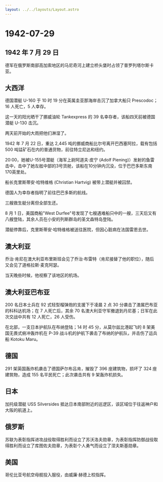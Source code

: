```yaml
---
layout: ../../layouts/Layout.astro
---
```


# 1942-07-29

## 1942 年 7 月 29 日

德军在俄罗斯南部高加索地区的马尼奇河上建立桥头堡时占领了普罗列塔尔斯卡亚。

## 大西洋

德国潜艇 U-160 于 10 时 19 分在英属圭亚那海岸击沉了加拿大船只
Prescodoc；16 人死亡，5 人幸存。

这一天的阳光晒干了挪威油轮 Tankexpress 的 39
名幸存者，该船四天前被德国潜艇 U-130 击沉。

两天前开始的大雨把他们淋湿了。

1942 年 7 月 22 日，重达 2,445
吨的挪威商船比尔号离开巴西塞阿拉，载有包括 500
吨锰矿石在内的普通货物，前往特立尼达和纽约。

20:00，她被U-155号潜艇（海军上尉阿道夫·皮宁 (Adolf
Piening)）发射的鱼雷击中，击中了她左舷中部的3号货舱，该船在10分钟内沉没，位于巴巴多斯东南170英里处。

船长克里斯蒂安·哈特维格 (Christian Hartvig) 被带上潜艇并被囚禁。

德国人为幸存者指明了前往巴巴多斯的航线。

三艘救生艇分离但全部生还。

8 月 1 日，美国商船"West
Durfee"号发现了七艘遇难船只中的一艘，三天后又有八艘登陆，其余人员在小安的列斯群岛的圣文森特岛登陆。

潜艇停靠后，克里斯蒂安·哈特维格被送往医院，但因心脏病在法国雷恩去世。

## 澳大利亚

乔治·肯尼在澳大利亚布里斯班会见了乔治·布雷特（肯尼接替了他的职位），随后又会见了道格拉斯·麦克阿瑟。

当天晚些时候，他视察了该地区的机场。

## 澳大利亚巴布亚

200 名日本士兵在 92 式轻型榴弹炮的支援下于凌晨 2 点 30
分袭击了澳属巴布亚的科科达机场；在 7 人死亡后，其余 70
名澳大利亚守军撤退到丹尼基；日军在此次交战中共有 12 人死亡，26 人受伤。

在北部，一支日本护航队在布纳登陆；14 时 45 分，从莫尔兹比港起飞的 8
架美国无畏式俯冲轰炸机在 P-39
战斗机的护航下袭击了布纳的护航队，并击伤了运兵船 Kotoku Maru。

## 德国

291 架英国轰炸机袭击了德国萨尔布吕肯，摧毁了 396 座建筑物，损坏了 324
座建筑物，造成 155 名平民死亡；此次袭击共有 9 架轰炸机损失。

## 日本

加托级潜艇 USS Silversides
抵达日本南部附近的巡逻区，该区域位于往返神户和大阪的航道上。

## 俄罗斯

苏联为表彰指挥进攻战役取得胜利而设立了苏沃洛夫勋章，为表彰指挥防御战役取得胜利而设立了库图佐夫勋章，为表彰个人勇气而设立了涅夫斯基勋章。

## 美国

哥伦比亚号航空母舰投入服役，由威廉·赫德上校指挥。